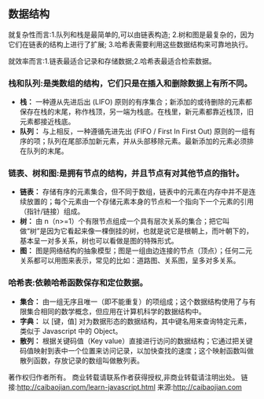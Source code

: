 ## 数据结构

就复杂性而言:1.队列和栈是最简单的,可以由链表构造; 2.树和图是最复杂的，因为它们在链表的结构上进行了扩展; 3.哈希表需要利用这些数据结构来可靠地执行。

就效率而言:1.链表最适合记录和存储数据;2.哈希表最适合检索数据。

### 栈和队列:是类数组的结构，它们只是在插入和删除数据上有所不同。

- **栈：** 一种遵从先进后出 (LIFO) 原则的有序集合；新添加的或待删除的元素都保存在栈的末尾，称作栈顶，另一端为栈底。在栈里，新元素都靠近栈顶，旧元素都接近栈底。
- **队列：** 与上相反，一种遵循先进先出 (FIFO / First In First Out) 原则的一组有序的项；队列在尾部添加新元素，并从头部移除元素。最新添加的元素必须排在队列的末尾。

### 链表、树和图:是拥有节点的结构，并且节点有对其他节点的指针。

- **链表：** 存储有序的元素集合，但不同于数组，链表中的元素在内存中并不是连续放置的；每个元素由一个存储元素本身的节点和一个指向下一个元素的引用（指针/链接）组成。
- **树：** 由 n（n>=1）个有限节点组成一个具有层次关系的集合；把它叫做“树”是因为它看起来像一棵倒挂的树，也就是说它是根朝上，而叶朝下的，基本呈一对多关系，树也可以看做是图的特殊形式。
- **图：** 图是网络结构的抽象模型；图是一组由边连接的节点（顶点）；任何二元关系都可以用图来表示，常见的比如：道路图、关系图，呈多对多关系。

### 哈希表:依赖哈希函数保存和定位数据。

- **集合：** 由一组无序且唯一（即不能重复）的项组成；这个数据结构使用了与有限集合相同的数学概念，但应用在计算机科学的数据结构中。
- **字典：** 以 [键，值] 对为数据形态的数据结构，其中键名用来查询特定元素，类似于 Javascript 中的 Object。
- **散列：** 根据关键码值（Key value）直接进行访问的数据结构；它通过把关键码值映射到表中一个位置来访问记录，以加快查找的速度；这个映射函数叫做散列函数，存放记录的数组叫做散列表。

著作权归作者所有。
商业转载请联系作者获得授权,非商业转载请注明出处。
链接:http://caibaojian.com/learn-javascript.html
来源:http://caibaojian.com
